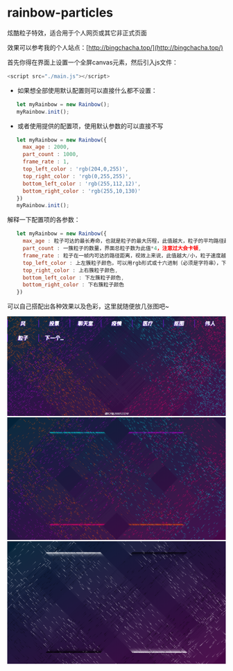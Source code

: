 # rainbow-particles
 炫酷粒子特效，适合用于个人网页或其它非正式页面

 效果可以参考我的个人站点：[http://bingchacha.top/](http://bingchacha.top/)

 首先你得在界面上设置一个全屏canvas元素，然后引入js文件：
 ```js
 <script src="./main.js"></script>
 ```

 + 如果想全部使用默认配置则可以直接什么都不设置：
 ```js
    let myRainbow = new Rainbow();
    myRainbow.init();
 ```
 + 或者使用提供的配置项，使用默认参数的可以直接不写
 ```js
    let myRainbow = new Rainbow({
      max_age : 2000,
      part_count : 1000,
      frame_rate : 1,
      top_left_color : 'rgb(204,0,255)',
      top_right_color : 'rgb(0,255,255)',
      bottom_left_color : 'rgb(255,112,12)',
      bottom_right_color : 'rgb(255,10,130)'
    })
    myRainbow.init();
 ```
 解释一下配置项的各参数：
 ```js
    let myRainbow = new Rainbow({
      max_age : 粒子可达的最长寿命，也就是粒子的最大历程，此值越大，粒子的平均路径越长,
      part_count : 一簇粒子的数量，界面总粒子数为此值*4，注意过大会卡顿,
      frame_rate : 粒子在一帧内可达的路径距离，视效上来说，此值越大/小，粒子速度越快/慢,
      top_left_color : 上左簇粒子颜色，可以用rgb形式或十六进制（必须是字符串），下同,
      top_right_color : 上右簇粒子颜色,
      bottom_left_color : 下左簇粒子颜色,
      bottom_right_color : 下右簇粒子颜色
    })
 ```
 可以自己搭配出各种效果以及色彩，这里就随便放几张图吧~

 ![个人站点主页](./ex-img/1.png)
 ![纯粒子效果](./ex-img/2.png)
 ![黑白色系](./ex-img/3.png)